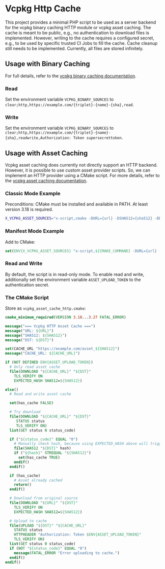# Vcpkg Http Cache

This project provides a minimal PHP script to be used as a server backend for the vcpkg binary caching HTTP module or vcpkg asset caching.
The cache is meant to be public, e.g., no authentication to download files is implemented.
However, writing to the cache requires a configured secret, e.g., to be used by specific trusted CI Jobs to fill the cache.
Cache cleanup still needs to be implemented. Currently, all files are stored infinitely.

## Usage with Binary Caching

For full details, refer to the [vcpkg binary caching documentation](https://learn.microsoft.com/en-us/vcpkg/users/binarycaching#http).

### Read

Set the environment variable `VCPKG_BINARY_SOURCES` to
`clear;http,https://example.com/{triplet}-{name}-{sha},read`.

### Write

Set the environment variable `VCPKG_BINARY_SOURCES` to
`clear;http,https://example.com/{triplet}-{name}-{sha},readwrite,Authorization: Token supersecrettoken`.

## Usage with Asset Caching

Vcpkg asset caching does currently not directly support an HTTP backend.
However, it is possible to use custom asset provider scripts.
So, we can implement an HTTP provider using a CMake script.
For more details, refer to the [vcpkg asset caching documentation](https://learn.microsoft.com/en-us/vcpkg/users/assetcaching).

### Classic Mode Example

Preconditions:
CMake must be installed and available in PATH.
At least version 3.18 is required.

```sh
X_VCPKG_ASSET_SOURCES="x-script,cmake -DURL={url} -DSHA512={sha512} -DDST={dst} -P /path/to/vcpkg_asset_cache_http.cmake;x-block-origin" ./vcpkg install zlib
```

### Manifest Mode Example

Add to CMake:
```cmake
set(ENV{X_VCPKG_ASSET_SOURCES} "x-script,${CMAKE_COMMAND} -DURL={url} -DSHA512={sha512} -DDST={dst} -P /path/to/vcpkg_asset_cache_http.cmake;x-block-origin")
```

### Read and Write

By default, the script is in read-only mode.
To enable read and write, additionally set the environment variable `ASSET_UPLOAD_TOKEN` to the authentication secret.

### The CMake Script

Store as `vcpkg_asset_cache_http.cmake`:

```cmake
cmake_minimum_required(VERSION 3.18...3.27 FATAL_ERROR)

message("=== Vcpkg HTTP Asset Cache ===")
message("URL: ${URL}")
message("SHA512: ${SHA512}")
message("DST: ${DST}")

set(CACHE_URL "https://example.com/asset_${SHA512}")
message("CACHE_URL: ${CACHE_URL}")

if (NOT DEFINED ENV{ASSET_UPLOAD_TOKEN})
  # Only read asset cache
  file(DOWNLOAD "${CACHE_URL}" "${DST}"
    TLS_VERIFY ON
    EXPECTED_HASH SHA512=${SHA512})

else()
  # Read and write asset cache

  set(has_cache FALSE)

  # Try download
  file(DOWNLOAD "${CACHE_URL}" "${DST}"
     STATUS status
     TLS_VERIFY ON)
  list(GET status 0 status_code)

  if ("${status_code}" EQUAL "0")
    # Manually check hash, because using EXPECTED_HASH above will trigger error
    file(SHA512 "${DST}" hash)
    if ("${hash}" STREQUAL "${SHA512}")
      set(has_cache TRUE)
    endif()
  endif()

  if (has_cache)
    # Asset already cached
    return()
  endif()

  # Download from original source
  file(DOWNLOAD "${URL}" "${DST}"
    TLS_VERIFY ON
    EXPECTED_HASH SHA512=${SHA512})

  # Upload to cache
  file(UPLOAD "${DST}" "${CACHE_URL}"
    STATUS status
    HTTPHEADER "Authorization: Token $ENV{ASSET_UPLOAD_TOKEN}"
    TLS_VERIFY ON)
  list(GET status 0 status_code)
  if (NOT "${status_code}" EQUAL "0")
    message(FATAL_ERROR "Error uploading to cache.")
  endif()
endif()
```
